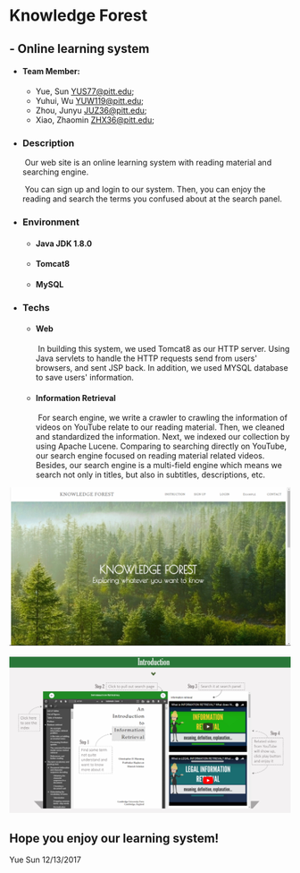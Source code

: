 # Knowledge Forest

## 			- Online learning system



- #### Team Member:
  - Yue, Sun <YUS77@pitt.edu>;
  - Yuhui, Wu <YUW119@pitt.edu>;
  - Zhou, Junyu <JUZ36@pitt.edu>;
  - Xiao, Zhaomin <ZHX36@pitt.edu>;


- ### Description

  ​	Our web site is an online learning system with reading material and searching engine.

  ​	You can sign up and login to our system. Then, you can enjoy the reading and search the terms you confused about at the search panel.

- ### Environment

  - #### Java JDK 1.8.0

  - #### Tomcat8  

  - #### MySQL  

- ### Techs  

  - #### Web  

    ​	In building this system, we used Tomcat8 as our HTTP server. Using Java servlets to handle the HTTP requests send from users' browsers, and sent JSP back. In addition, we used MYSQL database to save users' information.

  - #### Information Retrieval

    ​	For search engine, we write a crawler to crawling the information of videos on YouTube relate to our reading material. Then, we cleaned and standardized the information. Next, we indexed our collection by using Apache Lucene. Comparing to searching directly on YouTube, our search engine focused on reading material related videos. Besides, our search engine is a multi-field engine which means we search not only in titles, but also in subtitles, descriptions, etc.

![](https://github.com/coiller/Knowledge-Forest/blob/master/homepage.png)

![](https://github.com/coiller/Knowledge-Forest/blob/master/intro.jpg)    
  
## Hope you enjoy our learning system!  

  Yue Sun 12/13/2017

  ​